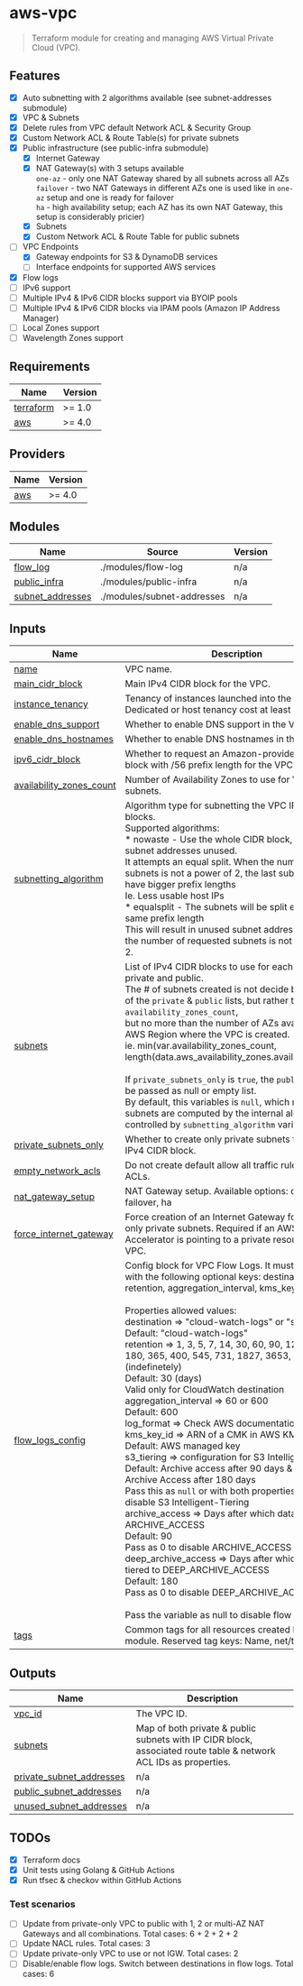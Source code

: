 # aws-vpc

> Terraform module for creating and managing AWS Virtual Private Cloud (VPC).

## Features

- [x] Auto subnetting with 2 algorithms available (see subnet-addresses submodule)
- [x] VPC & Subnets
- [x] Delete rules from VPC default Network ACL & Security Group
- [x] Custom Network ACL & Route Table(s) for private subnets
- [x] Public infrastructure (see public-infra submodule)
  - [x] Internet Gateway
  - [x] NAT Gateway(s) with 3 setups available  
        `one-az` - only one NAT Gateway shared by all subnets across all AZs  
        `failover` - two NAT Gateways in different AZs one is used like in `one-az` setup and one is ready for failover  
        `ha` - high availability setup; each AZ has its own NAT Gateway, this setup is considerably pricier)
  - [x] Subnets
  - [x] Custom Network ACL & Route Table for public subnets
- [ ] VPC Endpoints
  - [x] Gateway endpoints for S3 & DynamoDB services
  - [ ] Interface endpoints for supported AWS services
- [x] Flow logs
- [ ] IPv6 support
- [ ] Multiple IPv4 & IPv6 CIDR blocks support via BYOIP pools
- [ ] Multiple IPv4 & IPv6 CIDR blocks via IPAM pools (Amazon IP Address Manager)
- [ ] Local Zones support
- [ ] Wavelength Zones support

<!-- BEGIN_TF_DOCS -->
## Requirements

| Name | Version |
|------|---------|
| <a name="requirement_terraform"></a> [terraform](#requirement\_terraform) | >= 1.0 |
| <a name="requirement_aws"></a> [aws](#requirement\_aws) | >= 4.0 |

## Providers

| Name | Version |
|------|---------|
| <a name="provider_aws"></a> [aws](#provider\_aws) | >= 4.0 |

## Modules

| Name | Source | Version |
|------|--------|---------|
| <a name="module_flow_log"></a> [flow\_log](#module\_flow\_log) | ./modules/flow-log | n/a |
| <a name="module_public_infra"></a> [public\_infra](#module\_public\_infra) | ./modules/public-infra | n/a |
| <a name="module_subnet_addresses"></a> [subnet\_addresses](#module\_subnet\_addresses) | ./modules/subnet-addresses | n/a |

## Inputs

| Name | Description | Type | Default | Required |
|------|-------------|------|---------|:--------:|
| <a name="input_name"></a> [name](#input\_name) | VPC name. | `string` | n/a | yes |
| <a name="input_main_cidr_block"></a> [main\_cidr\_block](#input\_main\_cidr\_block) | Main IPv4 CIDR block for the VPC. | `string` | n/a | yes |
| <a name="input_instance_tenancy"></a> [instance\_tenancy](#input\_instance\_tenancy) | Tenancy of instances launched into the VPC. Dedicated or host tenancy cost at least 2$/h. | `string` | `"default"` | no |
| <a name="input_enable_dns_support"></a> [enable\_dns\_support](#input\_enable\_dns\_support) | Whether to enable DNS support in the VPC. | `bool` | `true` | no |
| <a name="input_enable_dns_hostnames"></a> [enable\_dns\_hostnames](#input\_enable\_dns\_hostnames) | Whether to enable DNS hostnames in the VPC. | `bool` | `true` | no |
| <a name="input_ipv6_cidr_block"></a> [ipv6\_cidr\_block](#input\_ipv6\_cidr\_block) | Whether to request an Amazon-provider IPv6 CIDR block with /56 prefix length for the VPC. | `bool` | `false` | no |
| <a name="input_availability_zones_count"></a> [availability\_zones\_count](#input\_availability\_zones\_count) | Number of Availability Zones to use for VPC subnets. | `number` | `3` | no |
| <a name="input_subnetting_algorithm"></a> [subnetting\_algorithm](#input\_subnetting\_algorithm) | Algorithm type for subnetting the VPC IPv4 CIDR blocks.<br>Supported algorithms:<br>* nowaste - Use the whole CIDR block, leaving no subnet addresses unused.<br>            It attempts an equal split. When the number of subnets is not a power of 2, the last subnets will have bigger prefix lengths<br>            Ie. Less usable host IPs<br>* equalsplit - The subnets will be split equally - ie. same prefix length<br>               This will result in unused subnet addresses when the number of requested subnets is not a power of 2. | `string` | `"nowaste"` | no |
| <a name="input_subnets"></a> [subnets](#input\_subnets) | List of IPv4 CIDR blocks to use for each subnet, both private and public.<br>The # of subnets created is not decide by the length of the `private` & `public` lists, but rather the value of `availability_zones_count`,<br>but no more than the number of AZs available in the AWS Region where the VPC is created.<br>ie. min(var.availability\_zones\_count, length(data.aws\_availability\_zones.available.names))<br><br>If `private_subnets_only` is `true`, the `public` list can be passed as null or empty list.<br>By default, this variables is `null`, which means the subnets are computed by the internal algorithms, controlled by `subnetting_algorithm` variable. | <pre>object({<br>    private = list(string)<br>    public  = list(string)<br>  })</pre> | `null` | no |
| <a name="input_private_subnets_only"></a> [private\_subnets\_only](#input\_private\_subnets\_only) | Whether to create only private subnets from VPC IPv4 CIDR block. | `bool` | `false` | no |
| <a name="input_empty_network_acls"></a> [empty\_network\_acls](#input\_empty\_network\_acls) | Do not create default allow all traffic rule in network ACLs. | `bool` | `false` | no |
| <a name="input_nat_gateway_setup"></a> [nat\_gateway\_setup](#input\_nat\_gateway\_setup) | NAT Gateway setup. Available options: one-az, failover, ha | `string` | `"ha"` | no |
| <a name="input_force_internet_gateway"></a> [force\_internet\_gateway](#input\_force\_internet\_gateway) | Force creation of an Internet Gateway for a VPC with only private subnets. Required if an AWS Global Accelerator is pointing to a private resource in the VPC. | `bool` | `false` | no |
| <a name="input_flow_logs_config"></a> [flow\_logs\_config](#input\_flow\_logs\_config) | Config block for VPC Flow Logs. It must be a map with the following optional keys: destination, retention, aggregation\_interval, kms\_key\_id.<br><br>Properties allowed values:<br>  destination          => "cloud-watch-logs" or "s3"<br>                          Default: "cloud-watch-logs"<br>  retention            => 1, 3, 5, 7, 14, 30, 60, 90, 120, 150, 180, 365, 400, 545, 731, 1827, 3653, 0 (indefinetely)<br>                          Default: 30 (days)<br>                          Valid only for CloudWatch destination<br>  aggregation\_interval => 60 or 600<br>                          Default: 600<br>  log\_format           => Check AWS documentation<br>  kms\_key\_id           => ARN of a CMK in AWS KMS<br>                          Default: AWS managed key<br>  s3\_tiering           => configuration for S3 Intelligent-Tiering<br>                          Default: Archive access after 90 days & Deep Archive Access after 180 days<br>                          Pass this as `null` or with both properties set to 0 to disable S3 Intelligent-Tiering<br>    archive\_access       => Days after which data is tiered to ARCHIVE\_ACCESS<br>                            Default: 90<br>                            Pass as 0 to disable ARCHIVE\_ACCESS tiering<br>    deep\_archive\_access  => Days after which data is tiered to DEEP\_ARCHIVE\_ACCESS<br>                            Default: 180<br>                            Pass as 0 to disable DEEP\_ARCHIVE\_ACCESS tiering<br><br>Pass the variable as null to disable flow logs. | `any` | `{}` | no |
| <a name="input_tags"></a> [tags](#input\_tags) | Common tags for all resources created by this module. Reserved tag keys: Name, net/type | `map(string)` | n/a | yes |

## Outputs

| Name | Description |
|------|-------------|
| <a name="output_vpc_id"></a> [vpc\_id](#output\_vpc\_id) | The VPC ID. |
| <a name="output_subnets"></a> [subnets](#output\_subnets) | Map of both private & public subnets with IP CIDR block, associated route table & network ACL IDs as properties. |
| <a name="output_private_subnet_addresses"></a> [private\_subnet\_addresses](#output\_private\_subnet\_addresses) | n/a |
| <a name="output_public_subnet_addresses"></a> [public\_subnet\_addresses](#output\_public\_subnet\_addresses) | n/a |
| <a name="output_unused_subnet_addresses"></a> [unused\_subnet\_addresses](#output\_unused\_subnet\_addresses) | n/a |
<!-- END_TF_DOCS -->

## TODOs

- [x] Terraform docs
- [x] Unit tests using Golang & GitHub Actions
- [x] Run tfsec & checkov within GitHub Actions

### Test scenarios

- [ ] Update from private-only VPC to public with 1, 2 or multi-AZ NAT Gateways and all combinations. Total cases: 6 + 2 + 2 + 2
- [ ] Update NACL rules. Total cases: 3
- [ ] Update private-only VPC to use or not IGW. Total cases: 2
- [ ] Disable/enable flow logs. Switch between destinations in flow logs. Total cases: 6
